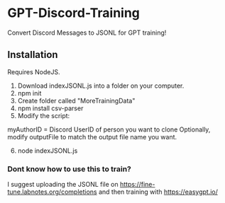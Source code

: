 # GPT-Discord-Training
Convert Discord Messages to JSONL for GPT training!

## Installation
Requires NodeJS.
1. Download indexJSONL.js into a folder on your computer.
2. npm init
2. Create folder called "MoreTrainingData"
3. npm install csv-parser
4. Modify the script:

myAuthorID = Discord UserID of person you want to clone
Optionally, modify outputFile to match the output file name you want.

6. node indexJSONL.js

### Dont know how to use this to train?
I suggest uploading the JSONL file on https://fine-tune.labnotes.org/completions and then training with https://easygpt.io/
